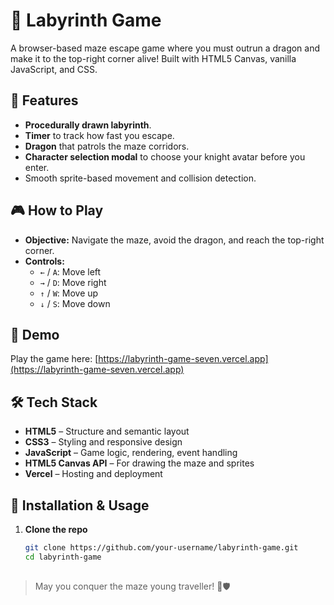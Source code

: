 # 🏰 Labyrinth Game

A browser-based maze escape game where you must outrun a dragon and make it to the top-right corner alive! Built with HTML5 Canvas, vanilla JavaScript, and CSS.

## 🎯 Features

- **Procedurally drawn labyrinth**.
- **Timer** to track how fast you escape.
- **Dragon** that patrols the maze corridors.
- **Character selection modal** to choose your knight avatar before you enter.
- Smooth sprite-based movement and collision detection.

## 🎮 How to Play

- **Objective:** Navigate the maze, avoid the dragon, and reach the top-right corner.
- **Controls:**  
  - `←` / `A`: Move left  
  - `→` / `D`: Move right  
  - `↑` / `W`: Move up  
  - `↓` / `S`: Move down

## 🚀 Demo

Play the game here: [https://labyrinth-game-seven.vercel.app](https://labyrinth-game-seven.vercel.app)

## 🛠️ Tech Stack

- **HTML5** – Structure and semantic layout
- **CSS3** – Styling and responsive design
- **JavaScript** – Game logic, rendering, event handling
- **HTML5 Canvas API** – For drawing the maze and sprites
- **Vercel** – Hosting and deployment

## 🚧 Installation & Usage

1. **Clone the repo**
   ```bash
   git clone https://github.com/your-username/labyrinth-game.git
   cd labyrinth-game
  

> May you conquer the maze young traveller! 🐉🛡️
